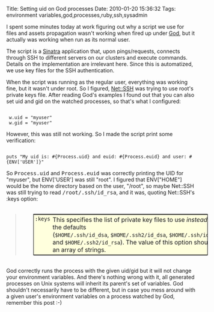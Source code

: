 Title: Setting uid on God processes
Date: 2010-01-20 15:36:32
Tags: environment variables,god,processes,ruby,ssh,sysadmin

<p>I spent some minutes today at work figuring out why a script we use for files and assets propagation wasn't working when fired up under <a href="http://god.rubyforge.org/">God</a>, but it actually was working when run as its normal user.</p>
<p>The script is a <a href="http://www.sinatrarb.com">Sinatra</a> application that, upon pings/requests, connects through SSH to different servers on our clusters and execute commands. Details on the implementation are irrelevant here. Since this is automatized, we use key files for the SSH authentication.</p>
<p>When the script was running as the regular user, everything was working fine, but it wasn't under root. So I figured, <a href="http://net-ssh.rubyforge.org/ssh/v2/api/">Net::SSH</a> was trying to use root's private keys file. After reading God's examples I found out that you can also set uid and gid on the watched processes, so that's what I configured:</p>

<code lang="ruby">
 w.uid = "myuser"
 w.gid = "myuser"
</code>

<p>However, this was still not working. So I made the script print some verification:</p>

<code lang="ruby">
puts "My uid is: #{Process.uid} and euid: #{Process.euid} and user: #{ENV['USER']}"
</code>

<p>So <tt>Process.uid</tt> and <tt>Process.euid</tt> was correctly printing the UID for &quot;myuser&quot;, but ENV['USER'] was still &quot;root&quot;. I figured that ENV[&quot;HOME&quot;] would be the home directory based on the user, &quot;/root&quot;, so maybe Net::SSH was still trying to read <tt>/root/.ssh/id_rsa</tt>, and it was, quoting Net::SSH's :keys option:</p>
<blockquote>
<p>
<meta charset="utf-8">
<table class="list" style="margin-top: 2em; margin-right: 2em; margin-bottom: 2em; margin-left: 2em; border-top-width: 1px; border-right-width: 1px; border-bottom-width: 1px; border-left-width: 1px; border-top-style: solid; border-right-style: solid; border-bottom-style: solid; border-left-style: solid; border-top-color: black; border-right-color: black; border-bottom-color: black; border-left-color: black; background-image: initial; background-attachment: initial; background-origin: initial; background-clip: initial; background-color: rgb(255, 255, 221); padding-top: 0px; padding-right: 0px; padding-bottom: 0px; padding-left: 0px; -webkit-border-horizontal-spacing: 0px; -webkit-border-vertical-spacing: 0px; background-position: initial initial; background-repeat: initial initial; ">
    <tbody>
        <tr>
            <td style="padding-top: 0.2em; padding-right: 0.2em; padding-bottom: 0.2em; padding-left: 0.2em; text-align: center; vertical-align: top; border-bottom-width: 1px; border-bottom-style: solid; border-bottom-color: initial; "><code>:keys</code></td>
            <td style="padding-top: 0.2em; padding-right: 0.2em; padding-bottom: 0.2em; padding-left: 0.2em; text-align: left; vertical-align: top; border-bottom-width: 1px; border-bottom-style: solid; border-bottom-color: initial; ">This specifies the list of private key files to use&nbsp;<em>instead</em>&nbsp;of the defaults (<code>$HOME/.ssh/id_dsa</code>,&nbsp;<code>$HOME/.ssh2/id_dsa</code>,&nbsp;<code>$HOME/.ssh/id_rsa</code>, and&nbsp;<code>$HOME/.ssh2/id_rsa</code>). The value of this option should be an array of strings.</td>
        </tr>
    </tbody>
</table>
</meta>
</p>
</blockquote>
<p>God correctly runs the process with the given uid/gid but it will not change your environment variables. And there's nothing wrong with it, all generated processes on Unix systems will inherit its parent's set of variables. God shouldn't necessarily have to be different, but in case you mess around with a given user's environment variables on a process watched by God, remember this post :-)</p>